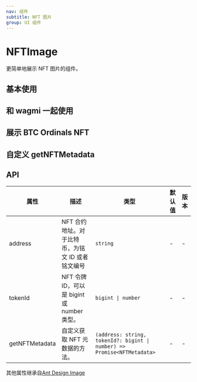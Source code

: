 ```yaml
---
nav: 组件
subtitle: NFT 图片
group: UI 组件
---
```


# NFTImage

更简单地展示 NFT 图片的组件。

## 基本使用

<code src="./demos/basic.tsx"></code>

## 和 wagmi 一起使用

<code src="./demos/wagmi.tsx"></code>

## 展示 BTC Ordinals NFT

<code src="./demos/ordinals.tsx"></code>

## 自定义 getNFTMetadata

<code src="./demos/customGetNFTMetadata.tsx"></code>

## API

| 属性 | 描述 | 类型 | 默认值 | 版本 |
| --- | --- | --- | --- | --- |
| address | NFT 合约地址。对于比特币，为铭文 ID 或者铭文编号 | `string` | - | - |
| tokenId | NFT 令牌 ID，可以是 bigint 或 number 类型。 | `bigint \| number` | - | - |
| getNFTMetadata | 自定义获取 NFT 元数据的方法。 | `(address: string, tokenId?: bigint \| number) => Promise<NFTMetadata>` | - | - |

其他属性继承自[Ant Design Image](https://ant-design.antgroup.com/components/image-cn)
